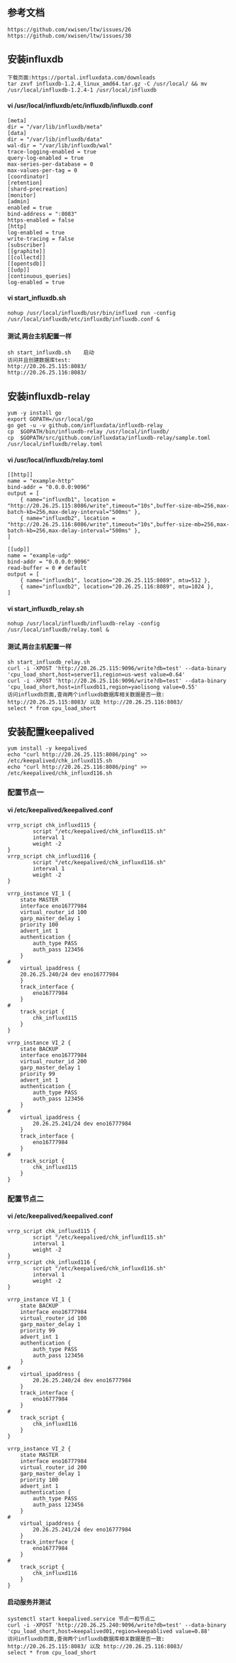 ## 参考文档
    https://github.com/xwisen/ltw/issues/26
    https://github.com/xwisen/ltw/issues/30
## 安装influxdb
    下载页面:https://portal.influxdata.com/downloads
    tar zxvf influxdb-1.2.4_linux_amd64.tar.gz -C /usr/local/ && mv /usr/local/influxdb-1.2.4-1 /usr/local/influxdb
#### vi /usr/local/influxdb/etc/influxdb/influxdb.conf
    [meta]
    dir = "/var/lib/influxdb/meta"
    [data]
    dir = "/var/lib/influxdb/data"
    wal-dir = "/var/lib/influxdb/wal"
    trace-logging-enabled = true
    query-log-enabled = true
    max-series-per-database = 0
    max-values-per-tag = 0
    [coordinator]
    [retention]
    [shard-precreation]
    [monitor]
    [admin]
    enabled = true
    bind-address = ":8083"
    https-enabled = false
    [http]
    log-enabled = true
    write-tracing = false
    [subscriber]
    [[graphite]]
    [[collectd]]
    [[opentsdb]]
    [[udp]]
    [continuous_queries]
    log-enabled = true
#### vi start_influxdb.sh
    nohup /usr/local/influxdb/usr/bin/influxd run -config /usr/local/influxdb/etc/influxdb/influxdb.conf &
#### 测试,两台主机配置一样
    sh start_influxdb.sh    启动
    访问并且创建数据库test:
    http://20.26.25.115:8083/  
    http://20.26.25.116:8083/   
## 安装influxdb-relay
    yum -y install go
    export GOPATH=/usr/local/go
    go get -u -v github.com/influxdata/influxdb-relay
    cp  $GOPATH/bin/influxdb-relay /usr/local/influxdb/
    cp  $GOPATH/src/github.com/influxdata/influxdb-relay/sample.toml /usr/local/influxdb/relay.toml
#### vi /usr/local/influxdb/relay.toml
    [[http]]
    name = "example-http"
    bind-addr = "0.0.0.0:9096"
    output = [
        { name="influxdb1", location = "http://20.26.25.115:8086/write",timeout="10s",buffer-size-mb=256,max-batch-kb=256,max-delay-interval="500ms" },
        { name="influxdb2", location = "http://20.26.25.116:8086/write",timeout="10s",buffer-size-mb=256,max-batch-kb=256,max-delay-interval="500ms" },
    ]

    [[udp]]
    name = "example-udp"
    bind-addr = "0.0.0.0:9096"
    read-buffer = 0 # default
    output = [
        { name="influxdb1", location="20.26.25.115:8089", mtu=512 },
        { name="influxdb2", location="20.26.25.116:8089", mtu=1024 },
    ]
#### vi start_influxdb_relay.sh
    nohup /usr/local/influxdb/influxdb-relay -config /usr/local/influxdb/relay.toml &
#### 测试,两台主机配置一样
    sh start_influxdb_relay.sh
    curl -i -XPOST 'http://20.26.25.115:9096/write?db=test' --data-binary 'cpu_load_short,host=server11,region=us-west value=0.64'
    curl -i -XPOST 'http://20.26.25.116:9096/write?db=test' --data-binary 'cpu_load_short,host=influxdb11,region=yaolisong value=0.55'
    访问influxdb页面,查询两个influxdb数据库相关数据是否一致:
    http://20.26.25.115:8083/ 以及 http://20.26.25.116:8083/ 
    select * from cpu_load_short
## 安装配置keepalived
    yum install -y keepalived
    echo "curl http://20.26.25.115:8086/ping" >> /etc/keepalived/chk_influxd115.sh
    echo "curl http://20.26.25.116:8086/ping" >> /etc/keepalived/chk_influxd116.sh
### 配置节点一
#### vi /etc/keepalived/keepalived.conf
    vrrp_script chk_influxd115 {
            script "/etc/keepalived/chk_influxd115.sh"
            interval 1   
            weight -2    
    }
    vrrp_script chk_influxd116 {
            script "/etc/keepalived/chk_influxd116.sh"  
            interval 1   
            weight -2    
    }
   
    vrrp_instance VI_1 {
        state MASTER
        interface eno16777984	
        virtual_router_id 100   
        garp_master_delay 1
        priority 100	
        advert_int 1
        authentication {
            auth_type PASS
            auth_pass 123456
        }
    #
        virtual_ipaddress {
        20.26.25.240/24 dev eno16777984   
        }
        track_interface {
            eno16777984
        }
    #
        track_script {     
            chk_influxd115
        }
    }

    vrrp_instance VI_2 {
        state BACKUP
        interface eno16777984	
        virtual_router_id 200   
        garp_master_delay 1
        priority 99	
        advert_int 1
        authentication {
            auth_type PASS
            auth_pass 123456
        }
    #
        virtual_ipaddress {
            20.26.25.241/24 dev eno16777984   
        }
        track_interface {
            eno16777984
        }
    #
        track_script {     
            chk_influxd115
        }
    }
### 配置节点二
#### vi /etc/keepalived/keepalived.conf
    vrrp_script chk_influxd115 {
            script "/etc/keepalived/chk_influxd115.sh"  
            interval 1   
            weight -2     
    }
    vrrp_script chk_influxd116 {
            script "/etc/keepalived/chk_influxd116.sh"   
            interval 1   
            weight -2    
    }
    
    vrrp_instance VI_1 {
        state BACKUP
        interface eno16777984	
        virtual_router_id 100   
        garp_master_delay 1
        priority 99	
        advert_int 1
        authentication {
            auth_type PASS
            auth_pass 123456
        }
    #
        virtual_ipaddress {
            20.26.25.240/24 dev eno16777984  
        }
        track_interface {
            eno16777984
        }
    #
        track_script {      
            chk_influxd116
        }
    }

    vrrp_instance VI_2 {
        state MASTER
        interface eno16777984	
        virtual_router_id 200    
        garp_master_delay 1
        priority 100	
        advert_int 1
        authentication {
            auth_type PASS
            auth_pass 123456
        }
    #
        virtual_ipaddress {
            20.26.25.241/24 dev eno16777984  
        }
        track_interface {
            eno16777984
        }
    #
        track_script {       
            chk_influxd116
        }
    }
#### 启动服务并测试
    systemctl start keepalived.service 节点一和节点二
    curl -i -XPOST 'http://20.26.25.240:9096/write?db=test' --data-binary 'cpu_load_short,host=keepalived01,region=keepablived value=0.88'
    访问influxdb页面,查询两个influxdb数据库相关数据是否一致:
    http://20.26.25.115:8083/ 以及 http://20.26.25.116:8083/ 
    select * from cpu_load_short